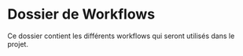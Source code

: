 # Dossier de Workflows

Ce dossier contient les différents workflows qui seront utilisés dans le projet. 
